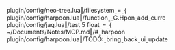 plugin/config/neo-tree.lua‖/filesystemˍ=ˍ{
plugin/config/harpoon.lua‖/functionˍ_G.Hpon_add_curre
plugin/config/jaq.lua‖/test 5 floatˍ=ˍ{
~/Documents/Notes/MCP.md‖/#ˍharpoon
plugin/config/harpoon.lua‖/TODO:ˍbringˍbackˍuiˍupdate
